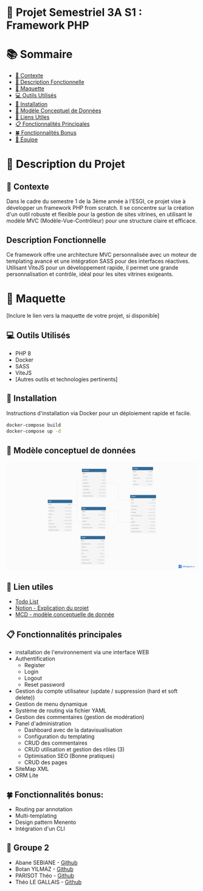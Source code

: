 # 📓 Projet Semestriel 3A S1 : Framework PHP

# 📚 Sommaire

- [📝 Contexte](#-contexte)
- [📑 Description Fonctionnelle](#-description-fonctionnelle)
- [📕 Maquette](#-maquette)
- [💻 Outils Utilisés](#-outils-utilisés)
- [💾 Installation](#-installation)
- [📃 Modèle Conceptuel de Données](#-modèle-conceptuel-de-données)
- [📌 Liens Utiles](#-liens-utiles)
- [📋 Fonctionnalités Principales](#-fonctionnalités-principales)
- [🍀 Fonctionnalités Bonus](#-fonctionnalités-bonus)
- [👤 Équipe](#-équipe)

# 📑 Description du Projet

## 📝 Contexte

Dans le cadre du semestre 1 de la 3ème année à l'ESGI, ce projet vise à développer un framework PHP from scratch. Il se concentre sur la création d'un outil robuste et flexible pour la gestion de sites vitrines, en utilisant le modèle MVC (Modèle-Vue-Contrôleur) pour une structure claire et efficace.

## Description Fonctionnelle

Ce framework offre une architecture MVC personnalisée avec un moteur de templating avancé et une intégration SASS pour des interfaces réactives. Utilisant ViteJS pour un développement rapide, il permet une grande personnalisation et contrôle, idéal pour les sites vitrines exigeants.

# 📕 Maquette

[Inclure le lien vers la maquette de votre projet, si disponible]

## 💻 Outils Utilisés

- PHP 8
- Docker
- SASS
- ViteJS
- [Autres outils et technologies pertinents]

## 💾 Installation

Instructions d'installation via Docker pour un déploiement rapide et facile.

````bash
docker-compose build
docker-compose up -d
````

## 📃 Modèle conceptuel de données

![MCD](Documents/mcd/MCD_v03.jpeg)

## 📌 Lien utiles

- [Todo  List](Documents/todo.md)
- [Notion - Explication du projet ](https://amorin.notion.site/3A-S1-Framework-PHP-e03befc9db984d938b1dc377dbe1b4b6)
- [MCD - modèle conceptuelle de donnée ](https://excalidraw.com/#json=FXlmxoF_6CspwXzozmYbO,KoXlJp6CelQQGFRPxBftuw)

## 📋 Fonctionnalités principales

- installation de l'environnement via une interface WEB
- Authentification
    - Register
    - Login
    - Logout
    - Reset password
- Gestion du compte utilisateur (update / suppression (hard et soft delete))
- Gestion de menu dynamique
- Système de routing via fichier YAML
- Gestion des commentaires (gestion de modération)
- Panel d'administration
    - Dashboard avec de la datavisualisation
    - Configuration du templating
    - CRUD des commentaires
    - CRUD utilisation et gestion des rôles (3)
    - Optimisation SEO (Bonne pratiques)
    - CRUD des pages
- SiteMap XML
- ORM Lite

## 🍀 Fonctionnalités bonus:

- Routing par annotation
- Multi-templating
- Design pattern Menento
- Intégration d'un CLI

## 👤 Groupe 2

- Abane SEBIANE - [Github](https://github.com/Abane-S)
- Botan YILMAZ - [Github](https://github.com/TheoPARISOT)
- PARISOT Théo - [Github](https://github.com/BotanESGI)
- Théo LE GALLAIS - [Github](https://github.com/Theolgs)